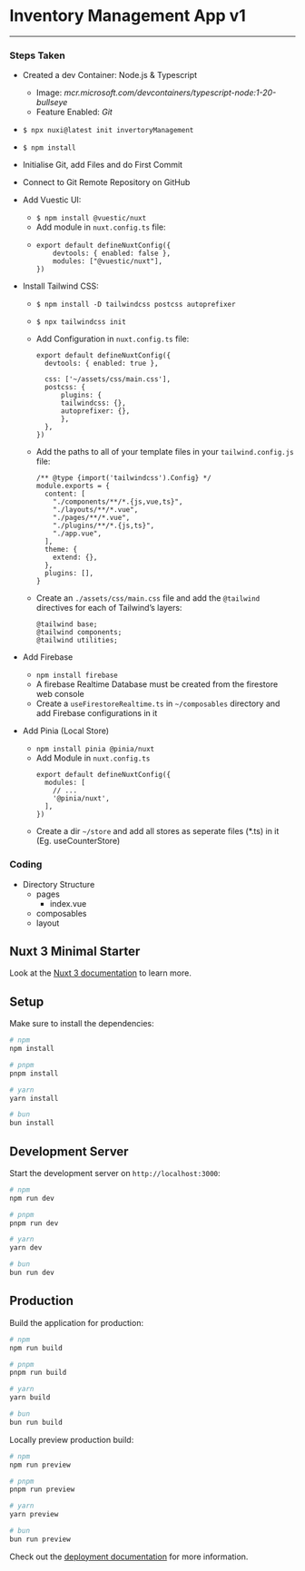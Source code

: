 # Inventory Management App v1
---

### Steps Taken
- Created a dev Container: Node.js & Typescript
    - Image: <a>*mcr.microsoft.com/devcontainers/typescript-node:1-20-bullseye*</a>
    - Feature Enabled: *Git*
- `$ npx nuxi@latest init invertoryManagement`
- `$ npm install`
- Initialise Git, add Files and do First Commit
- Connect to Git Remote Repository on GitHub
- Add Vuestic UI: 
  - `$ npm install @vuestic/nuxt`
  - Add module in `nuxt.config.ts` file:
  - ```
    export default defineNuxtConfig({
        devtools: { enabled: false },
        modules: ["@vuestic/nuxt"],
    })
    ```
- Install Tailwind CSS: 
 
  - `$ npm install -D tailwindcss postcss autoprefixer`

  - `$ npx tailwindcss init`

  - Add Configuration in `nuxt.config.ts` file:
    ```
    export default defineNuxtConfig({
      devtools: { enabled: true },
      
      css: ['~/assets/css/main.css'],
      postcss: {
          plugins: {
          tailwindcss: {},
          autoprefixer: {},
          },
      },
    })
    ```

  - Add the paths to all of your template files in your `tailwind.config.js` file:
    ```
    /** @type {import('tailwindcss').Config} */
    module.exports = {
      content: [
        "./components/**/*.{js,vue,ts}",
        "./layouts/**/*.vue",
        "./pages/**/*.vue",
        "./plugins/**/*.{js,ts}",
        "./app.vue",
      ],
      theme: {
        extend: {},
      },
      plugins: [],
    }
    ```

  - Create an `./assets/css/main.css` file and add the `@tailwind` directives for each of Tailwind’s layers:
    ```
    @tailwind base;
    @tailwind components;
    @tailwind utilities;
    ```

- Add Firebase
  - `npm install firebase`
  - A firebase Realtime Database must be created from the firestore web console
  - Create a `useFirestoreRealtime.ts` in `~/composables` directory and add Firebase configurations in it

- Add Pinia (Local Store)
  - `npm install pinia @pinia/nuxt`
  - Add Module in `nuxt.config.ts`
    ```
    export default defineNuxtConfig({
      modules: [
        // ...
        '@pinia/nuxt',
      ],
    })
    ```
  - Create a dir `~/store` and add all stores as seperate files (*.ts) in it (Eg. useCounterStore)

### Coding

- Directory Structure
  - pages
    - index.vue
  - composables
  - layout



## Nuxt 3 Minimal Starter

Look at the [Nuxt 3 documentation](https://nuxt.com/docs/getting-started/introduction) to learn more.

## Setup

Make sure to install the dependencies:

```bash
# npm
npm install

# pnpm
pnpm install

# yarn
yarn install

# bun
bun install
```

## Development Server

Start the development server on `http://localhost:3000`:

```bash
# npm
npm run dev

# pnpm
pnpm run dev

# yarn
yarn dev

# bun
bun run dev
```

## Production

Build the application for production:

```bash
# npm
npm run build

# pnpm
pnpm run build

# yarn
yarn build

# bun
bun run build
```

Locally preview production build:

```bash
# npm
npm run preview

# pnpm
pnpm run preview

# yarn
yarn preview

# bun
bun run preview
```

Check out the [deployment documentation](https://nuxt.com/docs/getting-started/deployment) for more information.
